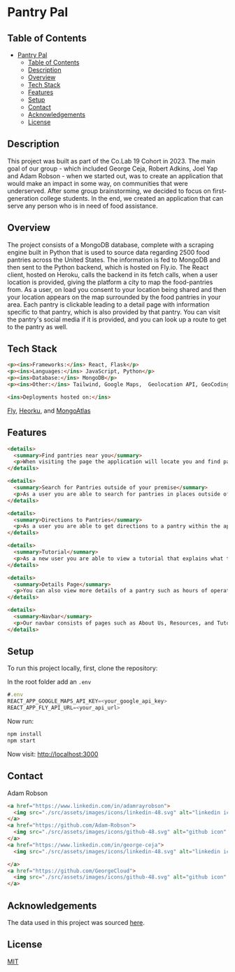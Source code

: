 # Pantry Pal

## Table of Contents

- [Pantry Pal](#pantry-pal)
  - [Table of Contents](#table-of-contents)
  - [Description](#description)
  - [Overview](#overview)
  - [Tech Stack](#tech-stack)
  - [Features](#features)
  - [Setup](#setup)
  - [Contact](#contact)
  - [Acknowledgements](#acknowledgements)
  - [License](#license)

## Description

  This project was built as part of the Co.Lab 19 Cohort in 2023. The main goal of our group - which included George Ceja, Robert Adkins, Joel Yap and Adam Robson - when we started out, was to create an application that would make an impact in some way, on communities that were underserved. After some group brainstorming, we decided to focus on first-generation college students.  In the end, we created an application that can serve any person who is in need of food assistance.

## Overview

  The project consists of a MongoDB database, complete with a scraping engine built in Python that is used to source data regarding 2500 food pantries across the United States.  The information is fed to MongoDB and then sent to the Python backend, which is hosted on Fly.io.  The React client, hosted on Heroku, calls the backend in its fetch calls, when a user location is provided, giving the platform a city to map the food-pantries from. As a user, on load you consent to your location being shared and then your location appears on the map surrounded by the food pantries in your area. Each pantry is clickable leading to a detail page with information specific to that pantry, which is also provided by that pantry. You can visit the pantry's social media if it is provided, and you can look up a route to get to the pantry as well.

## Tech Stack

```html
<p><ins>Frameworks:</ins> React, Flask</p>
<p><ins>Languages:</ins> JavaScript, Python</p>
<p><ins>Database:</ins> MongoDB</p>
<p><ins>Other:</ins> Tailwind, Google Maps,  Geolocation API, GeoCoding API</p>

<ins>Deployments hosted on:</ins>
```

[Fly](https://fly.io/),
[Heorku](https://www.heroku.com/), and
[MongoAtlas](https://www.mongodb.com/atlas/database)

## Features

```html
<details>
  <summary>Find pantries near you</summary>
  <p>When visiting the page the application will locate you and find pantries in your area.</p>
</details>

<details>
  <summary>Search for Pantries outside of your premise</summary>
  <p>As a user you are able to search for pantries in places outside of your area.</p>
</details>

<details>
  <summary>Directions to Pantries</summary>
  <p>As a user you are able to get directions to a pantry within the application.</p>
</details>

<details>
  <summary>Tutorial</summary>
  <p>As a new user you are able to view a tutorial that explains what the application can do.</p>
</details>

<details>
  <summary>Details Page</summary>
  <p>You can also view more details of a pantry such as hours of operation, description, social media links, and more!</p>
</details>

<details>
  <summary>Navbar</summary>
  <p>Our navbar consists of pages such as About Us, Resources, and Tutorial.</p>
</details>
```

## Setup

To run this project locally, first, clone the repository:

In the root folder add an `.env`

```js
#.env
REACT_APP_GOOGLE_MAPS_API_KEY=<your_google_api_key>
REACT_APP_FLY_API_URL=<your_api_url>
```

Now run:

```js
npm install
npm start
```

Now visit:
<http://localhost:3000>

## Contact

Adam Robson

```html
<a href="https://www.linkedin.com/in/adamrayrobson">
  <img src="./src/assets/images/icons/linkedin-48.svg" alt="linkedin icon" width="100">
</a>
<a href="https://github.com/Adam-Robson">
  <img src="./src/assets/images/icons/github-48.svg" alt="github icon" width="100">
</a>
<a href="https://www.linkedin.com/in/george-ceja">
  <img src="./src/assets/images/icons/linkedin-48.svg" alt="linkedin icon" width="100">

</a>
<a href="https://github.com/GeorgeCloud">
  <img src="./src/assets/images/icons/github-48.svg" alt="github icon" width="100">
</a>
```

## Acknowledgements

The data used in this project was sourced [here](https://www.foodpantries.org).

## License

[MIT](./license.md)
